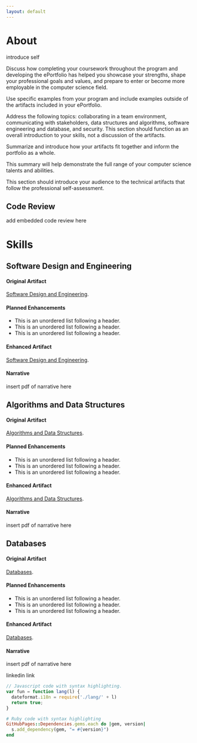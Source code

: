 ```yaml
---
layout: default
---
```


# About

introduce self

Discuss how completing your coursework throughout the program and developing the ePortfolio has helped you showcase your strengths, shape your professional goals and values, and prepare to enter or become more employable in the computer science field.

Use specific examples from your program and include examples outside of the artifacts included in your ePortfolio.

Address the following topics: collaborating in a team environment, communicating with stakeholders, data structures and algorithms, software engineering and database, and security. This section should function as an overall introduction to your skills, not a discussion of the artifacts.

Summarize and introduce how your artifacts fit together and inform the portfolio as a whole.

This summary will help demonstrate the full range of your computer science talents and abilities.

This section should introduce your audience to the technical artifacts that follow the professional self-assessment.


## Code Review

add embedded code review here

# Skills
## Software Design and Engineering
#### Original Artifact
[Software Design and Engineering]([(https://github.com/heather100401/heather100401.github.io/tree/d9fa37775ce19f4dfa1b0b496f8e08e5f3cf3b24/Enhanced%20Artifacts/Appointment%20Setter)]).

#### Planned Enhancements
*   This is an unordered list following a header.
*   This is an unordered list following a header.
*   This is an unordered list following a header.

#### Enhanced Artifact
[Software Design and Engineering]((https://github.com/heather100401/GameDevFinalProject)).

#### Narrative
insert pdf of narrative here


## Algorithms and Data Structures
#### Original Artifact
[Algorithms and Data Structures]((https://github.com/heather100401/GameDevFinalProject)).

#### Planned Enhancements
*   This is an unordered list following a header.
*   This is an unordered list following a header.
*   This is an unordered list following a header.

#### Enhanced Artifact
[Algorithms and Data Structures]((https://github.com/heather100401/GameDevFinalProject)).

#### Narrative
insert pdf of narrative here


## Databases
#### Original Artifact
[Databases]((https://github.com/heather100401/GameDevFinalProject)).

#### Planned Enhancements
*   This is an unordered list following a header.
*   This is an unordered list following a header.
*   This is an unordered list following a header.

#### Enhanced Artifact
[Databases]((https://github.com/heather100401/GameDevFinalProject)).

#### Narrative
insert pdf of narrative here

linkedin link







```js
// Javascript code with syntax highlighting.
var fun = function lang(l) {
  dateformat.i18n = require('./lang/' + l)
  return true;
}
```

```ruby
# Ruby code with syntax highlighting
GitHubPages::Dependencies.gems.each do |gem, version|
  s.add_dependency(gem, "= #{version}")
end
```

